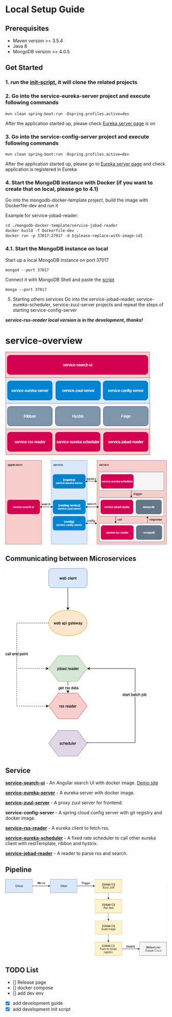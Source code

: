 # Local Setup Guide
## Prerequisites
- Maven version >= 3.5.4
- Java 8
- MongoDB version >= 4.0.5

## Get Started
### 1. run the [init-script](https://github.com/dotterbear/service-overview/tree/master/init-scripts), it will clone the related projects

### 2. Go into the service-eureka-server project and execute following commands
```
mvn clean spring-boot:run -Dspring.profiles.active=dev
```
After the application started up, please check [Eureka server page](http://localhost:8761/) is on

### 3. Go into the service-config-server project and execute following commands
```
mvn clean spring-boot:run -Dspring.profiles.active=dev
```
After the application started up, please go to [Eureka server page](http://localhost:8761/) and check application is registered in Eureka

### 4. Start the MongoDB instance with Docker (if you want to create that on local, please go to 4.1)
Go into the mongodb-docker-template project, build the image with Dockerfile-dev and run it

Example for service-jobad-reader:

```
cd ./mongodb-docker-template/service-jobad-reader
docker build -f Dockerfile-dev .
docker run -p 37017:27017 -d ${please-replace-with-image-id}
```

### 4.1. Start the MongoDB instance on local
Start up a local MongoDB instance on port 37017
```
mongod --port 37017
```
Connect it with MongoDB Shell and paste the [script](https://raw.githubusercontent.com/dotterbear/mongodb-docker-template/master/service-jobad-reader/init-dev.js)
```
mongo --port 37017
```

5. Starting others services
Go into the service-jobad-reader, service-eureka-scheduler, service-zuul-server projects and repeat the steps of starting service-config-server

***service-rss-reader local version is in the development, thanks!***

# service-overview

![overview1](https://github.com/dotterbear/service-overview/raw/master/chart/1.png)

![overview2](https://github.com/dotterbear/service-overview/raw/master/chart/2.png)

## Communicating between Microservices

![overview3](https://github.com/dotterbear/service-overview/raw/master/chart/jobad-ms.png)

## Service

**[service-search-ui](https://github.com/dotterbear/service-search-ui)** - An Angular search UI with docker image. [Demo site](http://35.212.3.117:8768/)

**[service-eureka-server](https://github.com/dotterbear/service-eureka-server)** - A eureka server with docker image.

**[service-zuul-server](https://github.com/dotterbear/service-zuul-server)** - A proxy zuul server for frontend.

**service-config-server** - A spring cloud config server with git registry and docker image.

**[service-rss-reader](https://github.com/dotterbear/service-rss-reader)** - A eureka client to fetch rss.

**[service-eureka-scheduler](https://github.com/dotterbear/service-eureka-scheduler)** - A fixed rate scheduler to call other eureka client with restTemplate, ribbon and hystrix.

**[service-jobad-reader](https://github.com/dotterbear/service-jobad-reader)** - A reader to parse rss and search.

## Pipeline

![overview3](https://github.com/dotterbear/service-overview/raw/master/chart/3.png)

## TODO List
- [] Release page
- [] docker compose
- [] add dev env
- [x] add development guide
- [x] add development init script
